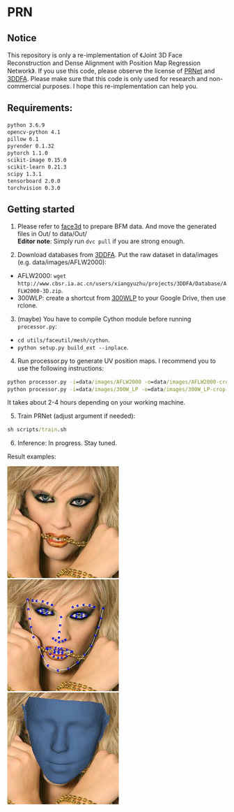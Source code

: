 # PRN
## Notice
This repository is only a re-implementation of 《Joint 3D Face Reconstruction and Dense Alignment with Position Map Regression Network》.
If you use this code, please observe the license of [PRNet](https://github.com/YadiraF/PRNet) and [3DDFA](https://github.com/mmatl/pyrender).
Please make sure that this code is only used for research and non-commercial purposes.
I hope this re-implementation can help you.
## Requirements:
    python 3.6.9
    opencv-python 4.1
    pillow 6.1
    pyrender 0.1.32
    pytorch 1.1.0
    scikit-image 0.15.0
    scikit-learn 0.21.3
    scipy 1.3.1
    tensorboard 2.0.0
    torchvision 0.3.0
    
## Getting started
1. Please refer to [face3d](https://github.com/dd-dos/face3d/tree/master/examples/Data/BFM) to prepare BFM data. And move the generated files in Out/
 to data/Out/  
**Editor note**: Simply run `dvc pull` if you are strong enough.

2. Download databases from [3DDFA](http://www.cbsr.ia.ac.cn/users/xiangyuzhu/projects/3DDFA/main.htm). Put the raw dataset in data/images (e.g. 
data/images/AFLW2000):
- AFLW2000: `wget http://www.cbsr.ia.ac.cn/users/xiangyuzhu/projects/3DDFA/Database/AFLW2000-3D.zip`.
- 300WLP: create a shortcut from [300WLP](https://drive.google.com/file/d/0B7OEHD3T4eCkVGs0TkhUWFN6N1k/view) to your Google Drive, then use rclone.

3. (maybe) You have to compile Cython module before running `processor.py`: 
- `cd utils/faceutil/mesh/cython`.
- `python setup.py build_ext --inplace`.

4. Run processor.py to generate UV position maps. I recommend you to use the following instructions:
```cmd
python processor.py -i=data/images/AFLW2000 -o=data/images/AFLW2000-crop -f=True -v=True --isOldKpt=True
python processor.py -i=data/images/300W_LP -o=data/images/300W_LP-crop --thread=16

```
It takes about 2-4 hours depending on your working machine.

5. Train PRNet (adjust argument if needed):
```cmd
sh scripts/train.sh

```

6. Inference: In progress. Stay tuned.

Result examples:

![Alt text](docs/0_init.jpg "optional title")
![Alt text](docs/0_kpt.jpg "optional title")
![Alt text](docs/0_shape.jpg "optional title")